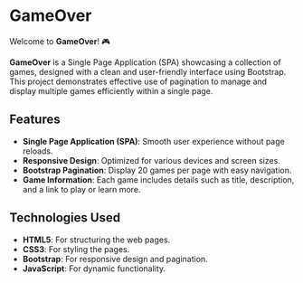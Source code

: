 # GameOver

Welcome to **GameOver**! 🎮

**GameOver** is a Single Page Application (SPA) showcasing a collection of games, designed with a clean and user-friendly interface using Bootstrap. This project demonstrates effective use of pagination to manage and display multiple games efficiently within a single page.

## Features

- **Single Page Application (SPA)**: Smooth user experience without page reloads.
- **Responsive Design**: Optimized for various devices and screen sizes.
- **Bootstrap Pagination**: Display 20 games per page with easy navigation.
- **Game Information**: Each game includes details such as title, description, and a link to play or learn more.


## Technologies Used

- **HTML5**: For structuring the web pages.
- **CSS3**: For styling the pages.
- **Bootstrap**: For responsive design and pagination.
- **JavaScript**: For dynamic functionality.
